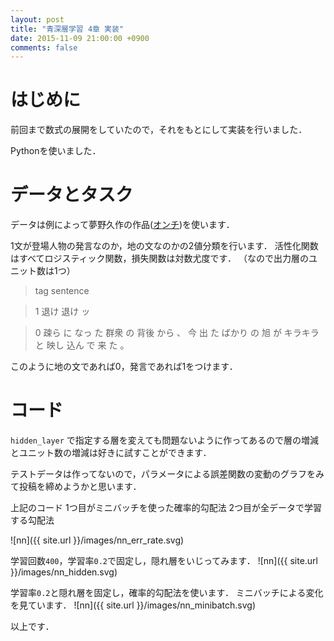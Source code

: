 ```yaml
---
layout: post
title: "青深層学習 4章 実装"
date: 2015-11-09 21:00:00 +0900
comments: false
---
```


# はじめに
前回まで数式の展開をしていたので，それをもとにして実装を行いました．

Pythonを使いました．

# データとタスク

データは例によって夢野久作の作品([オンチ](http://www.aozora.gr.jp/cards/000096/files/2122_21847.html))を使います．

1文が登場人物の発言なのか，地の文なのかの2値分類を行います．
活性化関数はすべてロジスティック関数，損失関数は対数尤度です．
（なので出力層のユニット数は1つ）

> tag sentence

> 1 退け 退け ッ 

> 0 疎ら に なっ た 群衆 の 背後 から 、 今 出 た ばかり の 旭 が キラキラ と 映し 込ん で 来 た 。 

このように地の文であれば0，発言であれば1をつけます．

# コード
`hidden_layer` で指定する層を変えても問題ないように作ってあるので層の増減とユニット数の増減は好きに試すことができます．

<script src="https://gist.github.com/nzw0301/363b803268c2ece127f2.js"></script>


テストデータは作ってないので，パラメータによる誤差関数の変動のグラフをみて投稿を締めようかと思います．

上記のコード
1つ目がミニバッチを使った確率的勾配法
2つ目が全データで学習する勾配法

![nn]({{ site.url }}/images/nn_err_rate.svg) 


学習回数`400`，学習率`0.2`で固定し，隠れ層をいじってみます．
![nn]({{ site.url }}/images/nn_hidden.svg) 

学習率`0.2`と隠れ層を固定し，確率的勾配法を使います．
ミニバッチによる変化を見ています．
![nn]({{ site.url }}/images/nn_minibatch.svg) 


以上です．
